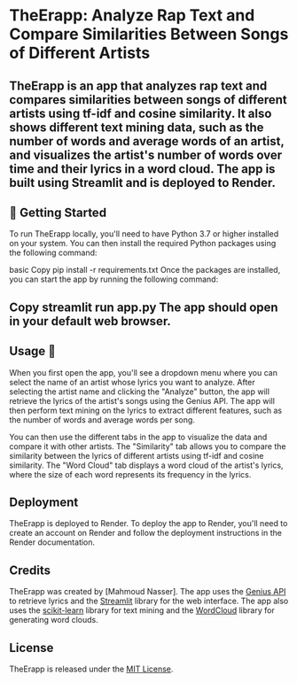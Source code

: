 # TheErapp: Analyze Rap Text and Compare Similarities Between Songs of Different Artists
TheErapp is an app that analyzes rap text and compares similarities between songs of different artists using tf-idf and cosine similarity. It also shows different text mining data, such as the number of words and average words of an artist, and visualizes the artist's number of words over time and their lyrics in a word cloud. The app is built using Streamlit and is deployed to Render.
---------------------
## 🚀 Getting Started
To run TheErapp locally, you'll need to have Python 3.7 or higher installed on your system. You can then install the required Python packages using the following command:

basic
Copy
pip install -r requirements.txt
Once the packages are installed, you can start the app by running the following command:

Copy
streamlit run app.py
The app should open in your default web browser.
--------------------- 
## Usage 📖 

When you first open the app, you'll see a dropdown menu where you can select the name of an artist whose lyrics you want to analyze. After selecting the artist name and clicking the "Analyze" button, the app will retrieve the lyrics of the artist's songs using the Genius API. The app will then perform text mining on the lyrics to extract different features, such as the number of words and average words per song.

You can then use the different tabs in the app to visualize the data and compare it with other artists. The "Similarity" tab allows you to compare the similarity between the lyrics of different artists using tf-idf and cosine similarity. The "Word Cloud" tab displays a word cloud of the artist's lyrics, where the size of each word represents its frequency in the lyrics.

## Deployment

TheErapp is deployed to Render. To deploy the app to Render, you'll need to create an account on Render and follow the deployment instructions in the Render documentation.

## Credits

TheErapp was created by [Mahmoud Nasser]. The app uses the [Genius API](https://docs.genius.com/) to retrieve lyrics and the [Streamlit](https://streamlit.io/) library for the web interface. The app also uses the [scikit-learn](https://scikit-learn.org/) library for text mining and the [WordCloud](https://github.com/amueller/word_cloud) library for generating word clouds.

## License

TheErapp is released under the [MIT License](https://opensource.org/licenses/MIT).
